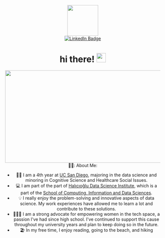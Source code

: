 <div id="header" align="center">
  <img src="https://attic.sh/vf2hli7mpxpuz1hk8rbq0g9wx861" width="100"
</div>

<div id="badges">
  <a href="linkedin.com/in/lina-battikha/">
    <img src="https://img.shields.io/badge/LinkedIn-blue?style=for-the-badge&logo=linkedin&logoColor=white" alt="LinkedIn Badge"/>
  </a>
</div>

<h1>
  hi there!
  <img src="https://media.giphy.com/media/hvRJCLFzcasrR4ia7z/giphy.gif" width="30px"/>
</h1>

<div align="center">
  <img src="https://encrypted-tbn0.gstatic.com/images?q=tbn:ANd9GcQbI0fSe-i0ruT-nA6gAUgtTcaCDMoManl4zoYQ8KzTeREnVH3ayLl2jYWBiSknESlZuvY&usqp=CAU" width="600" height="300/>
</div>
\br

---
### 👩‍💻: About Me: 
- 👩‍🎓 I am a 4th year at <a href="https://ucsd.edu/">UC San Diego</a>, majoring in the data science and minoring in Cognitive Science and Healthcare Social Issues.
- 💻 I am part of the part of <a href="https://datascience.ucsd.edu/">Halıcıoğlu Data Science Institute</a>, which is a part of the <a href="https://scids.ucsd.edu/">School of Computing, Information and Data Sciences</a>.
- 💡 I really enjoy the problem-solving and innovative aspects of data science. My work experiences have allowed me to learn a lot and contribute to these solutions.
- 🧑‍🤝‍🧑 I am a strong advocate for empowering women in the tech space, a passion I've had since high school. I've continued to support this cause throughout my university years and plan to keep doing so in the future.
- 🏖 In my free time, I enjoy reading, going to the beach, and hiking

